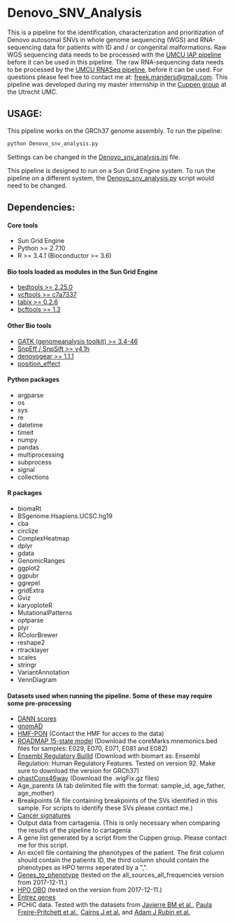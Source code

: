 # Denovo_SNV_Analysis

This is a pipeline for the identification, characterization and prioritization of Denovo autosomal SNVs in whole genome sequencing (WGS) and RNA-sequencing data for patients with ID and / or congenital malformations. Raw WGS sequencing data needs to be processed with the [UMCU IAP pipeline](https://github.com/UMCUGenetics/IAP) before it can be used in this pipeline. The raw RNA-sequencing data needs to be processed by the [UMCU RNASeq pipeline](https://github.com/UMCUGenetics/RNASeq), before it can be used. For questions please feel free to contact me at: freek.manders@gmail.com. This pipeline was developed during my master internship in the [Cuppen group](https://www.umcutrecht.nl/en/Research/Research-centers/Center-for-Molecular-Medicine/Section-Genetics/Cuppen) at the Utrecht UMC.


## USAGE:
This pipeline works on the GRCh37 genome assembly.
To run the pipeline:
```bash
python Denovo_snv_analysis.py
```
Settings can be changed in the [Denovo_snv_analysis.ini](Denovo_snv_analysis.ini) file.

This pipeline is designed to run on a Sun Grid Engine system. To run the pipeline on a different system, the [Denovo_snv_analysis.py](Denovo_snv_analysis.py) script would need to be changed.


## Dependencies:
#### Core tools
- Sun Grid Engine
- Python >= 2.7.10
- R >= 3.4.1 (Bioconductor >= 3.6)

#### Bio tools loaded as modules in the Sun Grid Engine
- [bedtools >= 2.25.0](https://github.com/arq5x/bedtools2)
- [vcftools >= c7a7337](http://vcftools.sourceforge.net/)
- [tabix >= 0.2.6](http://www.htslib.org/doc/tabix.html)
- [bcftools >= 1.3](https://samtools.github.io/bcftools/)

#### Other Bio tools
- [GATK (genomeanalysis toolkit) >= 3.4-46](https://www.broadinstitute.org/gatk/)
- [SnpEff / SnpSift >= v4.1h](http://snpeff.sourceforge.net/)
- [denovogear >= 1.1.1](https://github.com/denovogear/denovogear)
- [position_effect](https://github.com/ibn-salem/position_effect)

#### Python packages
- argparse
- os
- sys
- re
- datetime
- timeit
- numpy
- pandas
- multiprocessing
- subprocess
- signal
- collections

#### R packages
- biomaRt
- BSgenome.Hsapiens.UCSC.hg19
- cba
- circlize
- ComplexHeatmap
- dplyr
- gdata
- GenomicRanges
- ggplot2
- ggpubr
- ggrepel
- gridExtra
- Gviz
- karyoploteR
- MutationalPatterns
- optparse
- plyr
- RColorBrewer
- reshape2
- rtracklayer
- scales
- stringr
- VariantAnnotation
- VennDiagram

#### Datasets used when running the pipeline. Some of these may require some pre-processing
- [DANN scores](https://cbcl.ics.uci.edu/public_data/DANN/)
- [gnomAD](http://gnomad.broadinstitute.org/)
- [HMF-PON](https://www.hartwigmedicalfoundation.nl/) (Contact the HMF for acces to the data)
- [ROADMAP 15-state model](https://egg2.wustl.edu/roadmap/web_portal/chr_state_learning.html) (Download the coreMarks mnemonics.bed files for samples: E029, E070, E071, E081 and E082)
- [Ensembl Regulatory Builld](https://grch37.ensembl.org/index.html) (Download with biomart as: Ensembl Regulation: Human Regulatory Features. Tested on version 92. Make sure to download the version for GRCh37)
- [phastCons46way](http://hgdownload.cse.ucsc.edu/goldenPath/hg19/phastCons46way/vertebrate/) (Download the .wigFix.gz files)
- Age_parents (A tab delimited file with the format: sample_id, age_father, age_mother)
- Breakpoints (A file containing breakpoints of the SVs identified in this sample. For scripts to identify these SVs please contact me.)
- [Cancer signatures](http://cancer.sanger.ac.uk/cancergenome/assets/signatures_probabilities.txt)
- Output data from cartagenia. (This is only necessary when comparing the results of the pipeline to cartagenia
- A gene list generated by a script from the Cuppen group. Please contact me for this script.
- An excell file containing the phenotypes of the patient. The first column should contain the patients ID, the third column should contain the phenotypes as HPO terms seperated by a ",".
- [Genes_to_phenotype](http://human-phenotype-ontology.github.io/) (tested on the all_sources_all_frequencies version from 2017-12-11.)
- [HPO OBO](http://human-phenotype-ontology.github.io/) (tested on the version from 2017-12-11.)
- [Entrez genes](https://github.com/ibn-salem/position_effect)
- PCHiC data. Tested with the datasets from [Javierre BM et al.](https://www.sciencedirect.com/science/article/pii/S0092867416313228?via%3Dihub), [Paula Freire-Pritchett et al.](https://elifesciences.org/articles/21926), [Cairns J et al.](https://genomebiology.biomedcentral.com/articles/10.1186/s13059-016-0992-2) and [Adam J Rubin et al.](https://www.nature.com/articles/ng.3935)
